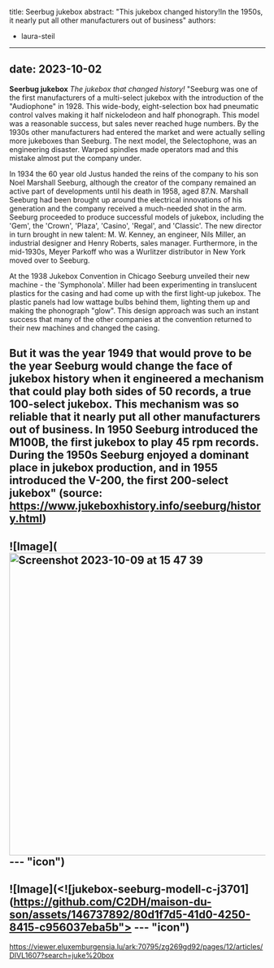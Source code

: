title: Seerbug jukebox
abstract: "This jukebox changed history!In the 1950s, it nearly put all other manufacturers out of business"
authors:
 - laura-steil
---
date: 2023-10-02
---
**Seerbug jukebox**
*The jukebox that changed history!* 
"Seeburg was one of the first manufacturers of a multi-select jukebox with the introduction of the "Audiophone" in 1928. This wide-body, eight-selection box had pneumatic control valves making it half nickelodeon and half phonograph. This model was a reasonable success, but sales never reached huge numbers. By the 1930s other manufacturers had entered the market and were actually selling more jukeboxes than Seeburg. The next model, the Selectophone, was an engineering disaster. Warped spindles made operators mad and this mistake almost put the company under.

In 1934 the 60 year old Justus handed the reins of the company to his son Noel Marshall Seeburg, although the creator of the company remained an active part of developments until his death in 1958, aged 87.N. Marshall Seeburg had been brought up around the electrical innovations of his generation and the company received a much-needed shot in the arm. Seeburg proceeded to produce successful models of jukebox, including the 'Gem', the 'Crown', 'Plaza', 'Casino', 'Regal', and 'Classic'. The new director in turn brought in new talent: M. W. Kenney, an engineer, Nils Miller, an industrial designer and Henry Roberts, sales manager. Furthermore, in the mid-1930s, Meyer Parkoff who was a Wurlitzer distributor in New York moved over to Seeburg.

At the 1938 Jukebox Convention in Chicago Seeburg unveiled their new machine - the 'Symphonola'. Miller had been experimenting in translucent plastics for the casing and had come up with the first light-up jukebox. The plastic panels had low wattage bulbs behind them, lighting them up and making the phonograph "glow". This design approach was such an instant success that many of the other companies at the convention returned to their new machines and changed the casing.

But it was the year 1949 that would prove to be the year Seeburg would change the face of jukebox history when it engineered a mechanism that could play both sides of 50 records, a true 100-select jukebox. This mechanism was so reliable that it nearly put all other manufacturers out of business. In 1950 Seeburg introduced the M100B, the first jukebox to play 45 rpm records. During the 1950s Seeburg enjoyed a dominant place in jukebox production, and in 1955 introduced the V-200, the first 200-select jukebox" (source: https://www.jukeboxhistory.info/seeburg/history.html)
---
![Image](<img width="595" alt="Screenshot 2023-10-09 at 15 47 39" src="https://github.com/C2DH/maison-du-son/assets/146737892/df9a4ca3-b06c-4485-b0c1-a40f270defea">--- "icon")
---
![Image](<![jukebox-seeburg-modell-c-j3701](https://github.com/C2DH/maison-du-son/assets/146737892/80d1f7d5-41d0-4250-8415-c956037eba5b"> --- "icon")
---
[https://viewer.eluxemburgensia.lu/ark:70795/zg269gd92/pages/12/articles/DIVL1607?search=juke%20box ](https://persist.lu/ark:70795/zg269gd92/pages/12/articles/DIVL1607?search=juke%20box)


